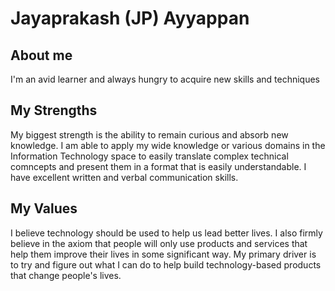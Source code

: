 
<!--
**jp-ayyappan/jp-ayyappan** is a ✨ _special_ ✨ repository because its `README.md` (this file) appears on your GitHub profile.

Here are some ideas to get you started:

- 🔭 I’m currently working on ...
- 🌱 I’m currently learning more about the Information Security domain. Specifically with respect to the toolset that practioners use and how they interact with real life scenarios.
- 👯 I’m looking to collaborate on ...
- 🤔 I’m looking for help with ...
- 💬 Ask me about ...
- 📫 How to reach me: ...
- 😄 Pronouns: ...
- ⚡ Fun fact: ...
-->


# Jayaprakash (JP) Ayyappan

## About me
I'm an avid learner and always hungry to acquire new skills and techniques

## My Strengths
My biggest strength is the ability to remain curious and absorb new knowledge. I am able to apply my wide knowledge or various domains in the Information Technology space to easily translate complex technical comncepts and present them in a format that is easily understandable. 
I have excellent written and verbal communication skills.

## My Values
I believe technology should be used to help us lead better lives.  I also firmly believe in the axiom that people will only use products and services that help them improve their lives in some significant way. My primary driver is to try and figure out what I can do to help build technology-based products that change people's lives.


